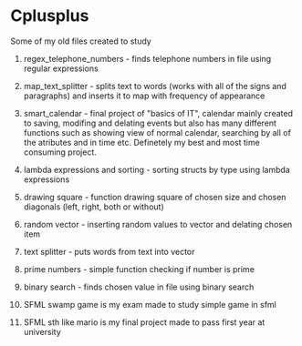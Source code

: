 # Cplusplus
Some of my old files created to study

1. regex_telephone_numbers - finds telephone numbers in file using regular expressions
2. map_text_splitter - splits text to words (works with all of the signs and paragraphs) and inserts it to map with frequency of appearance
3. smart_calendar - final project of "basics of IT", calendar mainly created to saving, modifing and delating events but also has many different functions such as showing view of normal calendar, searching by all of the atributes and in time etc. Definetely my best and most time consuming project.
4. lambda expressions and sorting - sorting structs by type using lambda expressions
5. drawing square - function drawing square of chosen size and chosen diagonals (left, right, both or without)
6. random vector - inserting random values to vector and delating chosen item
7. text splitter - puts words from text into vector
8. prime numbers - simple function checking if number is prime
9. binary search - finds chosen value in file using binary search

10. SFML swamp game is my exam made to study simple game in sfml
11. SFML sth like mario is my final project made to pass first year at university
